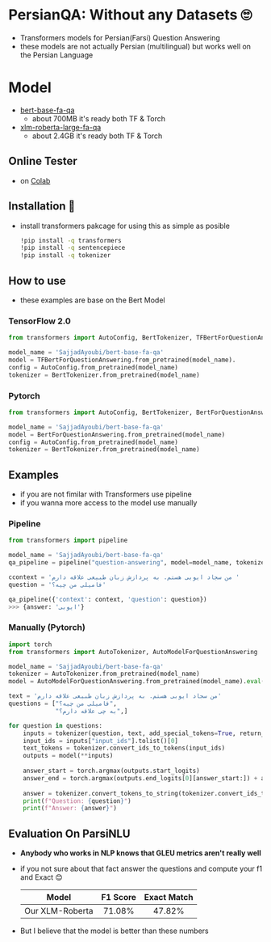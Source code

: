 # PersianQA: Without any Datasets 🙄 
- Transformers models for Persian(Farsi) Question Answering
- these models are not actually Persian (multilingual) but works well on the Persian Language 

# Model
  - [bert-base-fa-qa](https://huggingface.co/SajjadAyoubi/bert-base-fa-qa)
    - about 700MB it's ready both TF & Torch
  - [xlm-roberta-large-fa-qa](https://huggingface.co/SajjadAyoubi/xlm-roberta-large-fa-qa)
    - about 2.4GB it's ready both TF & Torch
    
## Online Tester
  - on [Colab](https://colab.research.google.com/drive/1Y7yisfVnhFYtzw7KvE3QFbruzvGe0qgk?usp=sharing)

## Installation 🤗
- install transformers pakcage for using this as simple as posible

  ```bash 
  !pip install -q transformers
  !pip install -q sentencepiece
  !pip install -q tokenizer
  ```
  
## How to use 
- these examples are base on the Bert Model 

### TensorFlow 2.0 

```python
from transformers import AutoConfig, BertTokenizer, TFBertForQuestionAnswering

model_name = 'SajjadAyoubi/bert-base-fa-qa'
model = TFBertForQuestionAnswering.from_pretrained(model_name).
config = AutoConfig.from_pretrained(model_name)
tokenizer = BertTokenizer.from_pretrained(model_name)
```

### Pytorch

```python
from transformers import AutoConfig, BertTokenizer, BertForQuestionAnswering

model_name = 'SajjadAyoubi/bert-base-fa-qa'
model = BertForQuestionAnswering.from_pretrained(model_name)
config = AutoConfig.from_pretrained(model_name)
tokenizer = BertTokenizer.from_pretrained(model_name)
```

## Examples
- if you are not fimilar with Transformers use pipeline
- if you wanna more access to the model use manually

### Pipeline 
```python
from transformers import pipeline

model_name = 'SajjadAyoubi/bert-base-fa-qa'
qa_pipeline = pipeline("question-answering", model=model_name, tokenizer=model_name)

ccontext = 'من سجاد ایوبی هستم. به پردازش زبان طبیعی علاقه دارم '
question = 'فامیلی من چیه؟'

qa_pipeline({'context': context, 'question': question})
>>> {answer: 'ایوبی'}
```

### Manually (Pytorch)
```python
import torch
from transformers import AutoTokenizer, AutoModelForQuestionAnswering

model_name = 'SajjadAyoubi/bert-base-fa-qa'
tokenizer = AutoTokenizer.from_pretrained(model_name)
model = AutoModelForQuestionAnswering.from_pretrained(model_name).eval()

text = 'من سجاد ایوبی هستم. به پردازش زبان طبیعی علاقه دارم'
questions = ["فامیلی من چیه؟",
             "به چی علاقه دارم؟",]

for question in questions:
    inputs = tokenizer(question, text, add_special_tokens=True, return_tensors="pt")
    input_ids = inputs["input_ids"].tolist()[0]
    text_tokens = tokenizer.convert_ids_to_tokens(input_ids)
    outputs = model(**inputs)
  
    answer_start = torch.argmax(outputs.start_logits)
    answer_end = torch.argmax(outputs.end_logits[0][answer_start:]) + answer_start + 1
    
    answer = tokenizer.convert_tokens_to_string(tokenizer.convert_ids_to_tokens(input_ids[answer_start:answer_end]))
    print(f"Question: {question}")
    print(f"Answer: {answer}")
```
## Evaluation On ParsiNLU
- **Anybody who works in NLP knows that GLEU metrics aren't really well**
- if you not sure about that fact answer the questions and compute your f1 and Exact 😊


  | Model | F1 Score | Exact Match |
  |  :---:  |  :---:  | :---: |
  | Our XLM-Roberta | 71.08% | 47.82% |

- But I believe that the model is better than these numbers
